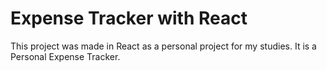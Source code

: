 # Expense Tracker with React

This project was made in React as a personal project for my studies. It is a Personal Expense Tracker.

